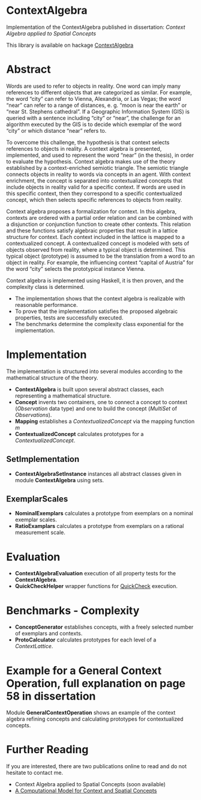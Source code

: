 # ContextAlgebra
Implementation of the ContextAlgebra published in dissertation: *Context Algebra applied to Spatial Concepts*

This library is available on hackage [ContextAlgebra](https://hackage.haskell.org/package/ContextAlgebra)

# Abstract
Words are used to refer to objects in reality. One word can imply many references to different objects that are categorized as similar. For example, the word “city” can refer to Vienna, Alexandria, or Las Vegas; the word “near” can refer to a range of distances, e. g. “moon is near the earth” or “near St. Stephens cathedral”. If a Geographic Information System (GIS) is queried with a sentence including “city” or “near”, the challenge for an algorithm executed by the GIS is to decide which exemplar of the word “city” or which distance “near” refers to.

To overcome this challenge, the hypothesis is that context selects references to objects in reality. A context algebra is presented, implemented, and used to represent the word “near” (in the thesis), in order to evaluate the hypothesis. Context algebra makes use of the theory established by a context-enriched semiotic triangle. The semiotic triangle connects objects in reality to words via concepts in an agent. With context enrichment, the concept is separated into contextualized concepts that include objects in reality valid for a specific context. If words are used in this specific context, then they correspond to a specific contextualized concept, which then selects specific references to objects from reality.

Context algebra proposes a formalization for context. In this algebra, contexts are ordered with a partial order relation and can be combined with a disjunction or conjunction function to create other contexts. This relation and these functions satisfy algebraic properties that result in a lattice structure for context. Each context included in the lattice is mapped to a contextualized concept. A contextualized concept is modeled with sets of objects observed from reality, where a typical object is determined. This typical object (prototype) is assumed to be the translation from a word to an object in reality. For example, the influencing context “capital of Austria” for the word “city” selects the prototypical instance Vienna. 

Context algebra is implemented using Haskell, it is then proven, and the complexity class is determined. 
 - The implementation shows that the context algebra is realizable with reasonable performance. 
 - To prove that the implementation satisfies the proposed algebraic properties, tests are successfully executed. 
 - The benchmarks determine the complexity class exponential for the implementation.


# Implementation
The implementation is structured into several modules according to the mathematical structure of the theory.

 - **ContextAlgebra** is built upon several abstract classes, each representing a mathematical structure.
 - **Concept** invents two containers, one to connect a concept to context (*Observation* data type) and one to build the concept (*MultiSet* of *Observations*).
 - **Mapping** establishes a *ContextualizedConcept* via the mapping function *m*
 - **ContextualizedConcept** calculates prototypes for a *ContextualizedConcept*.

## SetImplementation
 - **ContextAlgebraSetInstance** instances all abstract classes given in module **ContextAlgebra** using sets.

## ExemplarScales
 - **NominalExemplars** calculates a prototype from exemplars on a nominal exemplar scales.
 - **RatioExamplars** calculates a prototype from exemplars on a rational measurement scale.

# Evaluation 
 - **ContextAlgebraEvaluation** execution of all property tests for the **ContextAlgebra**.
 - **QuickCheckHelper** wrapper functions for [QuickCheck](https://hackage.haskell.org/package/QuickCheck) execution.

# Benchmarks - Complexity
 - **ConceptGenerator** establishes concepts, with a freely selected number of exemplars and contexts.
 - **ProtoCalculator** calculates prototypes for each level of a *ContextLattice*.

# Example for a General Context Operation, full explanation on page 58 in dissertation

Module **GeneralContextOperation** shows an example of the context algebra refining concepts and calculating prototypes for contextualized concepts.


# Further Reading
If you are interested, there are two publications online to read and do not hesitate to contact me.
 - Context Algebra applied to Spatial Concepts (soon available)
 - [A Computational Model for Context and Spatial Concepts](https://link.springer.com/chapter/10.1007/978-3-319-33783-8_1)

